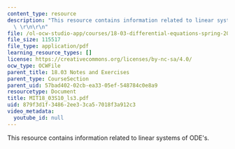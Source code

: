 ```yaml
---
content_type: resource
description: "This resource contains information related to linear systems of ODE's.\
  \ \r\n\r\n"
file: /ol-ocw-studio-app/courses/18-03-differential-equations-spring-2010/879f3d1f34862ee33ca57018f3a912c3_MIT18_03S10_ls3.pdf
file_size: 115517
file_type: application/pdf
learning_resource_types: []
license: https://creativecommons.org/licenses/by-nc-sa/4.0/
ocw_type: OCWFile
parent_title: 18.03 Notes and Exercises
parent_type: CourseSection
parent_uid: 57bad402-02cb-ea33-05ef-548784c0e8a9
resourcetype: Document
title: MIT18_03S10_ls3.pdf
uid: 879f3d1f-3486-2ee3-3ca5-7018f3a912c3
video_metadata:
  youtube_id: null
---
```

This resource contains information related to linear systems of ODE's. 

